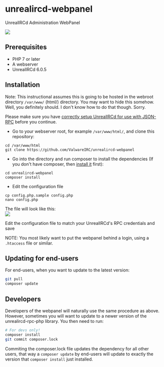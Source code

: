 # unrealircd-webpanel
 UnrealIRCd Administration WebPanel
 
 <img src="https://i.ibb.co/7jtddG4/Screenshot-from-2022-12-31-04-53-35.png">

## Prerequisites ##
- PHP 7 or later
- A webserver
- UnrealIRCd 6.0.5

## Installation ##

Note: This instructional assumes this is going to be hosted in the webroot directory `/var/www/` (html/) directory.
You may want to hide this somehow. Well, you definitely should. I don't know how to do that though. Sorry.

Please make sure you have [correctly setup UnrealIRCd for use with JSON-RPC](https://www.unrealircd.org/docs/JSON-RPC) before you continue.

- Go to your webserver root, for example `/var/www/html/`, and clone
  this repository:
```
cd /var/www/html
git clone https://github.com/ValwareIRC/unrealircd-webpanel
```

- Go into the directory and run composer to install the dependencies
  (If you don't have composer, then [install it](https://getcomposer.org/download/) first):
```
cd unrealircd-webpanel
composer install
```

- Edit the configuration file
```
cp config.php.sample config.php
nano config.php
```
The file will look like this:<br>
<img src="https://i.ibb.co/zZ7LsXD/Screenshot-from-2023-01-04-17-03-20.png">

Edit the configuration file to match your UnrealIRCd's RPC credentials and save

NOTE: You most likely want to put the webpanel behind a login, using a
`.htaccess` file or similar.

## Updating for end-users ##
For end-users, when you want to update to the latest version:
```bash
git pull
composer update
```

## Developers ##
Developers of the webpanel will naturally use the same procedure as
above. However, sometimes you will want to update to a newer version
of the unrealircd-rpc-php library. You then need to run:
```bash
# For devs only!
composer install
git commit composer.lock
```
Commiting the composer.lock file updates the dependency for all
other users, that way a `composer update` by end-users will update
to exactly the version that `composer install` just installed.
